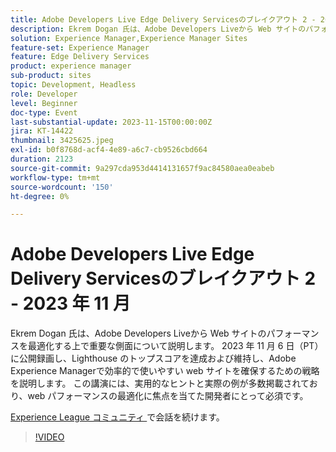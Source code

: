 ```yaml
---
title: Adobe Developers Live Edge Delivery Servicesのブレイクアウト 2 - 2023 年 11 月
description: Ekrem Dogan 氏は、Adobe Developers Liveから Web サイトのパフォーマンスを最適化する上で重要な側面について説明します。 2023 年 11 月 6 日（PT）に公開録画し、Lighthouse のトップスコアを達成および維持し、Adobe Experience Managerで効率的で使いやすい web サイトを確保するための戦略を説明します。 この講演には、実用的なヒントと実際の例が多数掲載されており、web パフォーマンスの最適化に焦点を当てた開発者にとって必須です。
solution: Experience Manager,Experience Manager Sites
feature-set: Experience Manager
feature: Edge Delivery Services
product: experience manager
sub-product: sites
topic: Development, Headless
role: Developer
level: Beginner
doc-type: Event
last-substantial-update: 2023-11-15T00:00:00Z
jira: KT-14422
thumbnail: 3425625.jpeg
exl-id: b0f8768d-acf4-4e89-a6c7-cb9526cbd664
duration: 2123
source-git-commit: 9a297cda953d4414131657f9ac84580aea0eabeb
workflow-type: tm+mt
source-wordcount: '150'
ht-degree: 0%

---
```


# Adobe Developers Live Edge Delivery Servicesのブレイクアウト 2 - 2023 年 11 月

Ekrem Dogan 氏は、Adobe Developers Liveから Web サイトのパフォーマンスを最適化する上で重要な側面について説明します。 2023 年 11 月 6 日（PT）に公開録画し、Lighthouse のトップスコアを達成および維持し、Adobe Experience Managerで効率的で使いやすい web サイトを確保するための戦略を説明します。 この講演には、実用的なヒントと実際の例が多数掲載されており、web パフォーマンスの最適化に焦点を当てた開発者にとって必須です。

[Experience League コミュニティ ](https://adobe.ly/3rC7TTm) で会話を続けます。

>[!VIDEO](https://video.tv.adobe.com/v/3425625/?learn=on)
